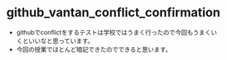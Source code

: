 # github_vantan_conflict_confirmation
- githubでconflictをするテストは学校ではうまく行ったので今回もうまくいくといいなと思っています。
- 今回の授業でほとんど暗記できたのでできると思います。